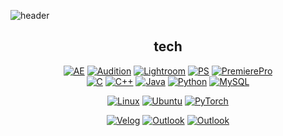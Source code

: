 ![header](https://capsule-render.vercel.app/api?type=waving&color=gradient&height=300&section=header&text=Daeho%20KWON&fontSize=70)

<div align=center>

## tech


[![AE](https://img.shields.io/badge/AdobeAfterEffects-9999FF?style=flat-square&logo=AdobeAfterEffects&logoColor=000000)]() [![Audition](https://img.shields.io/badge/AdobeAudition-9999FF?style=flat-square&logo=AdobeAudition&logoColor=000000)]() [![Lightroom](https://img.shields.io/badge/AdobeLightroom-31A8FF?style=flat-square&logo=AdobeLightroom&logoColor=000000)]() [![PS](https://img.shields.io/badge/AdobePhotoshop-31A8FF?style=flat-square&logo=AdobePhotoshop&logoColor=000000)]() [![PremierePro](https://img.shields.io/badge/AdobePremierePro-9999FF?style=flat-square&logo=AdobePremierePro&logoColor=000000)]() 
<br>
[![C](https://img.shields.io/badge/C-A8B9CC?style=flat-square&logo=C&logoColor=000000)]() [![C++](https://img.shields.io/badge/C++-00599C?style=flat-square&logo=C%2B%2B&logoColor=000000)]() [![Java](https://img.shields.io/badge/Java-007396?style=flat-square&logo=Java&logoColor=white)]() [![Python](https://img.shields.io/badge/Python-3776AB?style=flat-square&logo=Python&logoColor=000000)]() [![MySQL](https://img.shields.io/badge/MySQL-4479A1?style=flat-square&logo=MySQL&logoColor=000000)]()
<br>

[![Linux](https://img.shields.io/badge/LinuxKernel-FCC624?style=flat-square&logo=Linux&logoColor=000000)]() [![Ubuntu](https://img.shields.io/badge/Ubuntu-E95420?style=flat-square&logo=Ubuntu&logoColor=000000)]() [![PyTorch](https://img.shields.io/badge/PyTorch-EE4C2C?style=flat-square&logo=PyTorch&logoColor=000000)]() 
<br>

[![Velog](https://img.shields.io/badge/Velog-20C997?style=flat-square&logo=Velog&logoColor=000000)](https://www.velog.io/@kwndh01) [![Outlook](https://img.shields.io/badge/MicrosoftOutlook-0078D4?style=flat-square&logo=MicrosoftOutlook&logoColor=000000)](airfly@outlook.kr) [![Outlook](https://img.shields.io/badge/UniversityMail-0078D4?style=flat-square&logo=MicrosoftOutlook&logoColor=000000)](kwndh01@soongsil.ac.kr)

